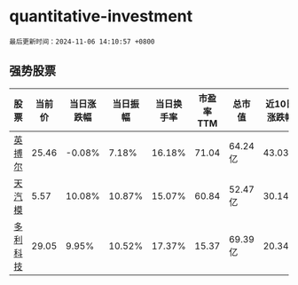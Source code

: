 # quantitative-investment

`最后更新时间：2024-11-06 14:10:57 +0800`

## 强势股票

|股票|当前价|当日涨跌幅|当日振幅|当日换手率|市盈率TTM|总市值|近10日涨跌幅|
|----|----|----|----|----|----|----|----|
|[英搏尔](https://xueqiu.com/S/SZ300681)|25.46|-0.08%|7.18%|16.18%|71.04|64.24亿|43.03%|
|[天汽模](https://xueqiu.com/S/SZ002510)|5.57|10.08%|10.87%|15.07%|60.84|52.47亿|30.14%|
|[多利科技](https://xueqiu.com/S/SZ001311)|29.05|9.95%|10.52%|17.37%|15.37|69.39亿|20.34%|
